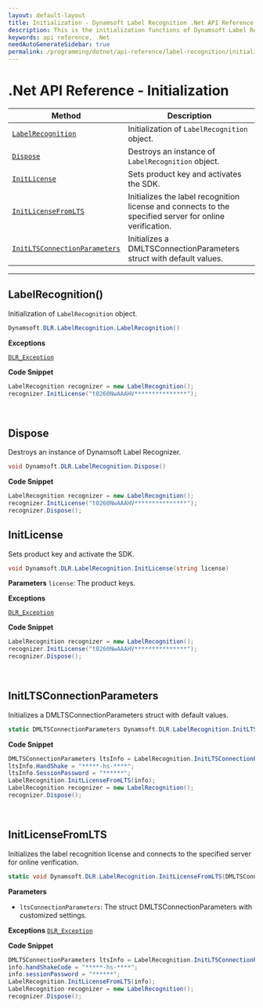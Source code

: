 ```yaml
---
layout: default-layout
title: Initialization - Dynamsoft Label Recognition .Net API Reference
description: This is the initialization functions of Dynamsoft Label Recognition for .Net API Reference.
keywords: api reference, .Net
needAutoGenerateSidebar: true
permalink: /programming/dotnet/api-reference/label-recognition/initialization.html
---
```


# .Net API Reference - Initialization

| Method               | Description |
|----------------------|-------------|
  | [`LabelRecognition`](#labelrecognition) | Initialization of `LabelRecognition` object.|
  | [`Dispose`](#dispose) | Destroys an instance of `LabelRecognition` object.|   
  | [`InitLicense`](#initlicense) | Sets product key and activates the SDK. |
  | [`InitLicenseFromLTS`](#initlicensefromlts) | Initializes the label recognition license and connects to the specified server for online verification. |
  | [`InitLTSConnectionParameters`](#initltsconnectionparameters) | Initializes a DMLTSConnectionParameters struct with default values. |

  ---

## LabelRecognition()

Initialization of `LabelRecognition` object.

```csharp
Dynamsoft.DLR.LabelRecognition.LabelRecognition()
```

**Exceptions**

[`DLR_Exception`](../class/label-recognition-exception.html)


**Code Snippet**
```csharp
LabelRecognition recognizer = new LabelRecognition();
recognizer.InitLicense("t0260NwAAAHV***************");
```

&nbsp;


## Dispose
Destroys an instance of Dynamsoft Label Recognizer.

```csharp
void Dynamsoft.DLR.LabelRecognition.Dispose()	
```

**Code Snippet**

```csharp
LabelRecognition recognizer = new LabelRecognition();
recognizer.InitLicense("t0260NwAAAHV***************");
recognizer.Dispose();
```


## InitLicense
Sets product key and activate the SDK.

```csharp
void Dynamsoft.DLR.LabelRecognition.InitLicense(string license)
```   

**Parameters**
`license`: The product keys.

**Exceptions**

[`DLR_Exception`](../class/label-recognition-exception.html)

**Code Snippet**
```csharp
LabelRecognition recognizer = new LabelRecognition();
recognizer.InitLicense("t0260NwAAAHV***************");
recognizer.Dispose();
```

&nbsp;

## InitLTSConnectionParameters
Initializes a DMLTSConnectionParameters struct with default values.

```csharp
static DMLTSConnectionParameters Dynamsoft.DLR.LabelRecognition.InitLTSConnectionParameters()
```   

**Code Snippet**
```csharp
DMLTSConnectionParameters ltsInfo = LabelRecognition.InitLTSConnectionParameters();
ltsInfo.HandShake = "*****-hs-****";
ltsInfo.SessionPassword = "******";
LabelRecognition.InitLicenseFromLTS(info);
LabelRecognition recognizer = new LabelRecognition();
recognizer.Dispose();
```

&nbsp;


## InitLicenseFromLTS
Initializes the label recognition license and connects to the specified server for online verification.

```csharp
static void Dynamsoft.DLR.LabelRecognition.InitLicenseFromLTS(DMLTSConnectionParameters ltsConnectionParameters)
```   

**Parameters**
- `ltsConnectionParameters`: The struct DMLTSConnectionParameters with customized settings.  

**Exceptions**
[`DLR_Exception`](../class/label-recognition-exception.html)

**Code Snippet**
```csharp
DMLTSConnectionParameters ltsInfo = LabelRecognition.InitLTSConnectionParameters();
info.handShakeCode = "*****-hs-****";
info.sessionPassword = "******";
LabelRecognition.InitLicenseFromLTS(info);
LabelRecognition recognizer = new LabelRecognition();
recognizer.Dispose();
```

&nbsp;

